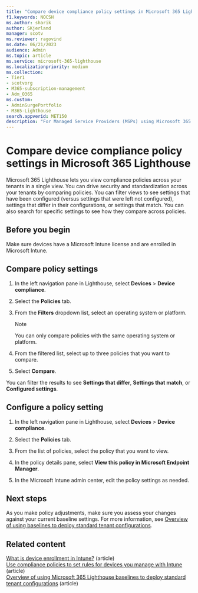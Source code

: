```yaml
---
title: "Compare device compliance policy settings in Microsoft 365 Lighthouse"
f1.keywords: NOCSH
ms.author: sharik
author: SKjerland
manager: scotv
ms.reviewer: ragovind
ms.date: 06/21/2023
audience: Admin
ms.topic: article
ms.service: microsoft-365-lighthouse
ms.localizationpriority: medium
ms.collection:
- Tier1
- scotvorg
- M365-subscription-management
- Adm_O365
ms.custom:
- AdminSurgePortfolio
- M365-Lighthouse                         
search.appverid: MET150
description: "For Managed Service Providers (MSPs) using Microsoft 365 Lighthouse, learn how to compare device compliance policy settings."
---
```


# Compare device compliance policy settings in Microsoft 365 Lighthouse

Microsoft 365 Lighthouse lets you view compliance policies across your tenants in a single view. You can drive security and standardization across your tenants by comparing policies. You can filter views to see settings that have been configured (versus settings that were left not configured), settings that differ in their configurations, or settings that match. You can also search for specific settings to see how they compare across policies.

## Before you begin

Make sure devices have a Microsoft Intune license and are enrolled in Microsoft Intune.

## Compare policy settings

1. In the left navigation pane in Lighthouse, select **Devices** > **Device compliance**.

2. Select the **Policies** tab.

3. From the **Filters** dropdown list, select an operating system or platform.

   > [!NOTE]
   > You can only compare policies with the same operating system or platform.

4. From the filtered list, select up to three policies that you want to compare.

5. Select **Compare**.

You can filter the results to see **Settings that differ**, **Settings that match**, or **Configured settings**.

## Configure a policy setting

1. In the left navigation pane in Lighthouse, select **Devices** > **Device compliance**.

2. Select the **Policies** tab.

3. From the list of policies, select the policy that you want to view.

4. In the policy details pane, select **View this policy in Microsoft Endpoint Manager**.

5. In the Microsoft Intune admin center, edit the policy settings as needed.

## Next steps

As you make policy adjustments, make sure you assess your changes against your current baseline settings. For more information, see [Overview of using baselines to deploy standard tenant configurations](m365-lighthouse-deploy-standard-tenant-configurations-overview.md).

## Related content

[What is device enrollment in Intune?](/mem/intune/enrollment/device-enrollment) (article)  
[Use compliance policies to set rules for devices you manage with Intune](/mem/intune/protect/device-compliance-get-started) (article)  
[Overview of using Microsoft 365 Lighthouse baselines to deploy standard tenant configurations](m365-lighthouse-deploy-standard-tenant-configurations-overview.md) (article)
